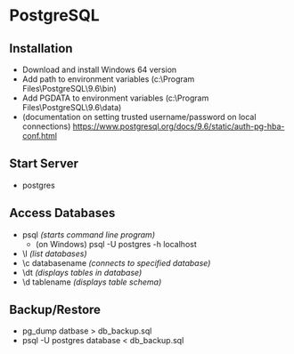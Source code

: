 # PostgreSQL

## Installation
* Download and install Windows 64 version
* Add path to environment variables (c:\Program Files\PostgreSQL\9.6\bin)
* Add PGDATA to environment variables (c:\Program Files\PostgreSQL\9.6\data)
* (documentation on setting trusted username/password on local connections) https://www.postgresql.org/docs/9.6/static/auth-pg-hba-conf.html

## Start Server
* postgres

## Access Databases
* psql *(starts command line program)*
  * (on Windows) psql -U postgres -h localhost
* \l *(list databases)*
* \c databasename *(connects to specified database)*
* \dt *(displays tables in database)*
* \d tablename *(displays table schema)*

## Backup/Restore
* pg_dump datbase > db_backup.sql
* psql -U postgres database < db_backup.sql
